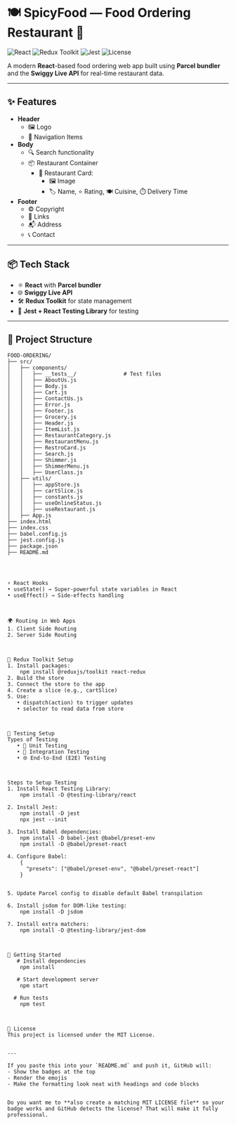 # 🍽️ SpicyFood — Food Ordering Restaurant 🚀

![React](https://img.shields.io/badge/React-18-blue)
![Redux Toolkit](https://img.shields.io/badge/Redux%20Toolkit-RTK-purple)
![Jest](https://img.shields.io/badge/Testing-Jest-red)
![License](https://img.shields.io/badge/License-MIT-green)

A modern **React**-based food ordering web app built using **Parcel bundler** and the **Swiggy Live API** for real-time restaurant data.

---

## ✨ Features

- **Header**
  - 🖼️ Logo
  - 📍 Navigation Items
- **Body**
  - 🔍 Search functionality
  - 📦 Restaurant Container
    - 🍛 Restaurant Card:
      - 🖼️ Image
      - 🏷️ Name, ⭐ Rating, 🍽️ Cuisine, ⏱️ Delivery Time
- **Footer**
  - © Copyright
  - 🔗 Links
  - 📬 Address
  - 📞 Contact

---

## 📦 Tech Stack

- ⚛️ **React** with **Parcel bundler**
- 🌐 **Swiggy Live API**
- 🛠 **Redux Toolkit** for state management
- 🧪 **Jest + React Testing Library** for testing

---

## 📂 Project Structure

```plaintext
FOOD-ORDERING/
├── src/
│   ├── components/
│   │   ├── __tests__/               # Test files
│   │   ├── AboutUs.js
│   │   ├── Body.js
│   │   ├── Cart.js
│   │   ├── ContactUs.js
│   │   ├── Error.js
│   │   ├── Footer.js
│   │   ├── Grocery.js
│   │   ├── Header.js
│   │   ├── ItemList.js
│   │   ├── RestaurantCategory.js
│   │   ├── RestaurantMenu.js
│   │   ├── RestroCard.js
│   │   ├── Search.js
│   │   ├── Shimmer.js
│   │   ├── ShimmerMenu.js
│   │   ├── UserClass.js
│   ├── utils/
│   │   ├── appStore.js
│   │   ├── cartSlice.js
│   │   ├── constants.js
│   │   ├── useOnlineStatus.js
│   │   ├── useRestaurant.js
│   ├── App.js
├── index.html
├── index.css
├── babel.config.js
├── jest.config.js
├── package.json
├── README.md




⚡ React Hooks
• useState() → Super-powerful state variables in React
• useEffect() → Side-effects handling



🌍 Routing in Web Apps
1. Client Side Routing
2. Server Side Routing



🛒 Redux Toolkit Setup
1. Install packages:
    npm install @reduxjs/toolkit react-redux
2. Build the store
3. Connect the store to the app
4. Create a slice (e.g., cartSlice)
5. Use:
   • dispatch(action) to trigger updates
   • selector to read data from store



🧪 Testing Setup
Types of Testing
   • 🧩 Unit Testing
   • 🔗 Integration Testing
   • 🌐 End-to-End (E2E) Testing



Steps to Setup Testing
1. Install React Testing Library:
    npm install -D @testing-library/react

2. Install Jest:
    npm install -D jest
    npx jest --init

3. Install Babel dependencies:
    npm install -D babel-jest @babel/preset-env
    npm install -D @babel/preset-react

4. Configure Babel:
    {
      "presets": ["@babel/preset-env", "@babel/preset-react"]
    }


5. Update Parcel config to disable default Babel transpilation

6. Install jsdom for DOM-like testing:
    npm install -D jsdom

7. Install extra matchers:
    npm install -D @testing-library/jest-dom



🚀 Getting Started
   # Install dependencies
    npm install

   # Start development server
    npm start

  # Run tests
    npm test



📜 License
This project is licensed under the MIT License.


---

If you paste this into your `README.md` and push it, GitHub will:  
- Show the badges at the top  
- Render the emojis  
- Make the formatting look neat with headings and code blocks  


Do you want me to **also create a matching MIT LICENSE file** so your badge works and GitHub detects the license? That will make it fully professional.
